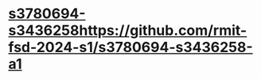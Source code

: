 # [s3780694-s3436258](https://github.com/rmit-fsd-2024-s1/s3780694-s3436258-a1)https://github.com/rmit-fsd-2024-s1/s3780694-s3436258-a1
